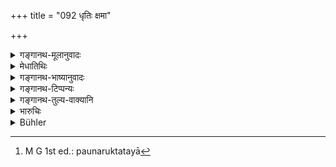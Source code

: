 +++
title = "092 धृतिः क्षमा"

+++

<details><summary>गङ्गानथ-मूलानुवादः</summary>

(1) Steadiness (2) Forgiveness, (3) Self-control, (4) Abstention from unrighteous appropriation, (5) Purity, (6) Control of the Sense-organs, (7) Discrimination, (8) Knowledge, (9) Truthfulness, and (10) Absence of anger,—these are the ten-fold forms of duty.—(92)
</details>

<details><summary>मेधातिथिः</summary>

**धृत्या**दय आत्मगुणाः । तत्र **धृतिर्** नाम धनादिसंक्षये सत्वाश्रयः । यदि क्षीणं ततः किं । शक्यम् अर्जयितुम् इति । एवम् इष्टवियोगादौ संसारगतिर् इयम् ईदृशीति प्रचलतश् चित्तस्य यथापूर्वम् अवस्थापनम् । **क्षमा** अपराधमर्षणम् । कस्मिंश्चिद् अपराद्धरि प्रत्युद्वेजनानारम्भः । **दमः** अनौद्धत्यं विद्यामदादित्यागः । **अस्तेयं** प्रसिद्धम् । **शौचम्** आहारादिशुद्धिः । **इन्द्रियसंयम** अप्रतिषिद्धेष्व् विषयेष्व् अप्रसङ्गः । **धीः** सम्यग्ज्ञानं प्रतिपक्षसंशयादिनिराकरणम् । **विद्या**त्मज्ञानम् । कर्माध्यात्मज्ञानभेदेन धीविद्ययोर् भेदः । एतत् पौनरुक्त्यतया[^७४] धीविद्येति पठन्ति । तन् न सम्यक्, भेदस्य दर्शितत्वात् । अन्यत् प्रसिद्धम् । **अक्रोधः** उत्पत्स्यमानस्यानुत्पत्तिः । **क्षमा** कृते ऽप्य् अपकारे ऽपकारानारम्भः ॥ ६.९२ ॥


[^७४]:
     M G 1st ed.: paunaruktatayā
</details>

<details><summary>गङ्गानथ-भाष्यानुवादः</summary>

Steadiness and the rest are qualities of the Soul.

\(1\) ‘*Steadiness*’—the feeling of contentment even at the loss of property and such things; expressed by such feelings as ‘if it has been lost, what does it matter? It can be acquired again.’ Similarly at separation from a beloved person, the man regains former equanimity by thinking that ‘such is the way of the world.’

\(2\) ‘*Forgiveness*’— the excusing of wrongs committed; not seeking to do injury to a person in return for an injury that might have been done by him.

\(3\) ‘*Self-control*’—absence of haughtiness, renouncing of pride due to superior learning &c.

\(4\) ‘*Absention from unrighteous appropriation*’:—this is well known.

\(5\) ‘*Purity*’—cleanliness of food etc.

\(6\) ‘*Control of the Sense-organs*’—not allowing them to be drawn even towards unforbidden things.

\(7\) ‘*Discrimination*’—true knowledge, following upon the refutation of all doubtful and contrary views.

\(8\) ‘*Knowledge*’ of the Soul. The difference between ‘discrimination’ and ‘knowledge’ is that the former refers to *Acts*, and the latter to the *Soul*.

In view of this tautology, some people read ‘*Dhīvidyā*’ (wise discrimination). But this is not right; specially as we have explained the difference between the two.

The rest are well known.

‘*Absence of anger*’ is not permitting anger to arise when there is an occasion for it, and ‘*forgiveness*’ is not doing harm to others even when they may have done harm to one.—(92).
</details>

<details><summary>गङ्गानथ-टिप्पन्यः</summary>

**(verses 6.87-93)**

See Comparative notes for [Verse 6.87].

**(verse 6.92)  
**

‘*Dhṛtiḥ*’—‘Fortitude, calmness even on the loss of wealth and such other calamities’;—‘firmness of purpose in the discharge of duties’ (Nārāyaṇa and Nandana).

‘*Damaḥ*’—‘Humility’ (Medhātithi);—‘patience under sufferings’ (Govindarāja and Nārāyaṇa);—‘subjugation of the mind’ (Kullūka and Rāghavānanda).

‘*Dhīḥ*’—‘True knowledge, free from doubts and errors (Medhātithi and Govindarāja);—‘knowledge of the true meaning of the śāstras’ (Kullūka and Rāghvānanda);—Nārāyaṇa and Nandana, reading ‘*hrīḥ*’, explain it as ‘modesty’.

This verse is quoted in *Aparārka* (p. 972), which explains ‘*śaucam*’ as ‘purity of mind and body’,—‘*dhīḥ*’ as ‘discrimination of right and wrong’,—‘*dhṛtiḥ*’ as ‘keeping the mind from going astray’,—‘*damaḥ*’ as ‘controlling of the mind by means of the *Kṛcchra* and other austerties’. It adds that this verse enumerates the duties common to all the four orders;—in *Nṛsiṃhaprasāda* (Saṃskāra, p. 16a);—and in
*Smṛticandrikā* (Saṃskāra, p. 13), which has the following
notes;—‘*Dhṛti*’, firmness,—‘*kṣamā*’ is nonperturbation of the mind even when wronged,—‘*dama*’ is control of the ‘mind’,—‘*asteya*’ is non-appropriation of what is not given,—‘*śauca*’ is cleanliness, both internal and external,—‘*indriyanigraha*’ is keeping the senses from all forbidden objects,—‘*hrī*’ (which is its reading for ‘*dhī*’) is cessation from improper acts,—‘*vidyā*’ is self-knowledge—‘*satya*’ is saying what is true, which should be *agreeable* also,—‘*akrodha*’ is freedom from anger.
</details>

<details><summary>गङ्गानथ-तुल्य-वाक्यानि</summary>

*Vaśiṣṭha* (10.30).—‘To avoid backbiting, jealousy, pride,
self-consciousness, unbelief, dishonesty, self-praise, blaming others, deceit, covetousness, delusion, anger, and envy is considered to be the duty of all orders.’

*Yājñavalkya* (3.66).—‘Truthfulness, abstention from unrighteous
appropriation and anger, modesty, purity, discrimination, steadiness, self-control, control over sense-organs and learning—these have been declared to be *universal dharma*.’

*Arthaśāstra* (p. 30).—‘To all men—desisting from injuring others,
truthfulness, purity, freedom from jealousy and cruelty and forgiveness.’

*Kāmandaka* (3.34-36).—‘Not to find no fault with others, to observe his
own duties, to show compassion for the distressed, to address sweet words to all, to save friends even at the cost of his life, to welcome enemies coming to the house, to practise charity commensurate with his resources, to be against sufferings, to conciliate estranged friends, to treat kindly and obey the wishes of all relations,—these are the characteristics of the high-minded.’
</details>

<details><summary>भारुचिः</summary>

**धृतिर्** नाम यथाशास्त्रम् अवस्थानम् आत्मगुनाद् यतो भवति सा **धृतिः** । **क्षमा** चित्तसंक्षोभहेतुष्व् अप्रतिक्रियापराधमर्षनेन । **दमस्** तु द्वन्द्वाभिमुख्यम्, शास्त्रविहिताभ्यासं **दमं** मन्यन्ते च । परद्रव्येष्व् आत्मसंयमो **ऽस्तेयम्** । आहारादिशुद्धिः **शौचम्** । **इन्द्रियसंयमो** नाम इन्द्रियविषयेष्व् अविरुद्धेष्व् अप्रसङ्गं यथाविषयम् । विज्ञानं शस्त्रात् संशयादिप्रतिपक्षरहितं **धीः** । **विद्या** वेदाभ्यासः । **सत्यम्** प्रसिद्धम् । **अक्रोधः** सत्स्व् अपि संक्षोभहेतुषु चित्तस्याविकारः । पूर्वत्रोत्पन्नस्य क्रोधस्य कार्यानारंभः **क्षमेत्य्** उक्तः, इह त्व् अनुत्पत्तिर् एव क्रोधस्येति विशेषः । सर्वं चैतच् छास्त्रविहितम् अपि सत् सुखावभोधनार्थं पुनः संक्षिप्योक्तम् ॥ ६.९२ ॥

_परिचिन्त्यमानश् च सर्वो ऽयं यमनियमाधीनेति तत्फलविवक्षयेदम् आह ।_
</details>

<details><summary>Bühler</summary>

092	Contentment, forgiveness, self-control, abstention from unrighteously appropriating anything, (obedience to the rules of) purification, coercion of the organs, wisdom, knowledge (of the supreme Soul), truthfulness, and abstention from anger, (form) the tenfold law.
</details>

